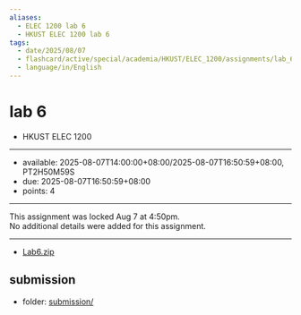 ```yaml
---
aliases:
  - ELEC 1200 lab 6
  - HKUST ELEC 1200 lab 6
tags:
  - date/2025/08/07
  - flashcard/active/special/academia/HKUST/ELEC_1200/assignments/lab_6
  - language/in/English
---
```


# lab 6

- HKUST ELEC 1200

---

- available: 2025-08-07T14:00:00+08:00/2025-08-07T16:50:59+08:00, PT2H50M59S
- due: 2025-08-07T16:50:59+08:00
- points: 4

---

This assignment was locked Aug 7 at 4:50pm. <br/>
No additional details were added for this assignment.

---

- [Lab6.zip](attachments/Lab6.zip)

## submission

- folder: [submission/](submission/)
